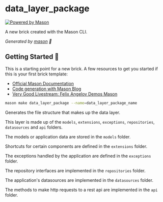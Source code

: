 # data_layer_package

[![Powered by Mason](https://img.shields.io/endpoint?url=https%3A%2F%2Ftinyurl.com%2Fmason-badge)](https://github.com/felangel/mason)

A new brick created with the Mason CLI.

_Generated by [mason][1] 🧱_

## Getting Started 🚀

This is a starting point for a new brick.
A few resources to get you started if this is your first brick template:

- [Official Mason Documentation][2]
- [Code generation with Mason Blog][3]
- [Very Good Livestream: Felix Angelov Demos Mason][4]

[1]: https://github.com/felangel/mason
[2]: https://github.com/felangel/mason/tree/master/packages/mason_cli#readme
[3]: https://verygood.ventures/blog/code-generation-with-mason
[4]: https://youtu.be/G4PTjA6tpTU

```bash
mason make data_layer_package --name=data_layer_package_name
```

Generates the file structure that makes up the data layer.

This layer is made up of the `models`, `extensions`, `exceptions`, `repositories`, `datasources` and `api` folders.

The models or application data are stored in the `models` folder.

Shortcuts for certain components are defined in the `extensions` folder.

The exceptions handled by the application are defined in the `exceptions` folder.

The repository interfaces are implemented in the `repositories` folder.

The application's datasources are implemented in the `datasources` folder.

The methods to make http requests to a rest api are implemented in the `api` folder.
